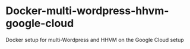 # Docker-multi-wordpress-hhvm-google-cloud
Docker setup for multi-Wordpress and HHVM on the Google Cloud setup
